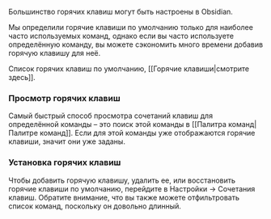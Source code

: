 Большинство горячих клавиш могут быть настроены в Obsidian.

Мы определили горячие клавиши по умолчанию только для наиболее часто используемых команд, однако если вы часто используете определённую команду, вы можете сэкономить много времени добавив горячую клавишу для неё.

Cписок горячих клавиш по умолчанию, [[Горячие клавиши|смотрите здесь]].

### Просмотр горячих клавиш

Самый быстрый способ просмотра сочетаний клавиш для определённой команды – это поиск этой команды в [[Палитра команд|Палитре команд]]. Если для этой команды уже отображаются горячие клавиши, значит они уже заданы.

### Установка горячих клавиш

Чтобы добавить горячую клавишу, удалить ее, или восстановить горячие клавиши по умолчанию, перейдите в Настройки -> Сочетания клавиш. Обратите внимание, что вы также можете отфильтровать список команд, поскольку он довольно длинный.